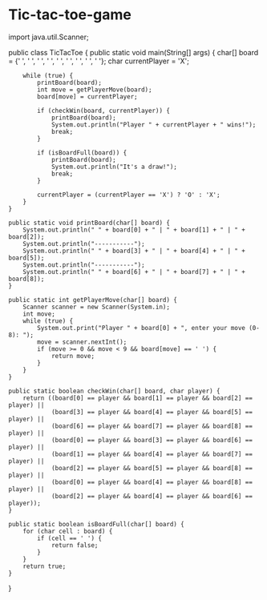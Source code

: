 # Tic-tac-toe-game
import java.util.Scanner;

public class TicTacToe {
    public static void main(String[] args) {
        char[] board = {' ', ' ', ' ', ' ', ' ', ' ', ' ', ' ', ' '};
        char currentPlayer = 'X';

        while (true) {
            printBoard(board);
            int move = getPlayerMove(board);
            board[move] = currentPlayer;

            if (checkWin(board, currentPlayer)) {
                printBoard(board);
                System.out.println("Player " + currentPlayer + " wins!");
                break;
            }

            if (isBoardFull(board)) {
                printBoard(board);
                System.out.println("It's a draw!");
                break;
            }

            currentPlayer = (currentPlayer == 'X') ? 'O' : 'X';
        }
    }

    public static void printBoard(char[] board) {
        System.out.println(" " + board[0] + " | " + board[1] + " | " + board[2]);
        System.out.println("-----------");
        System.out.println(" " + board[3] + " | " + board[4] + " | " + board[5]);
        System.out.println("-----------");
        System.out.println(" " + board[6] + " | " + board[7] + " | " + board[8]);
    }

    public static int getPlayerMove(char[] board) {
        Scanner scanner = new Scanner(System.in);
        int move;
        while (true) {
            System.out.print("Player " + board[0] + ", enter your move (0-8): ");
            move = scanner.nextInt();
            if (move >= 0 && move < 9 && board[move] == ' ') {
                return move;
            }
        }
    }

    public static boolean checkWin(char[] board, char player) {
        return ((board[0] == player && board[1] == player && board[2] == player) ||
                (board[3] == player && board[4] == player && board[5] == player) ||
                (board[6] == player && board[7] == player && board[8] == player) ||
                (board[0] == player && board[3] == player && board[6] == player) ||
                (board[1] == player && board[4] == player && board[7] == player) ||
                (board[2] == player && board[5] == player && board[8] == player) ||
                (board[0] == player && board[4] == player && board[8] == player) ||
                (board[2] == player && board[4] == player && board[6] == player));
    }

    public static boolean isBoardFull(char[] board) {
        for (char cell : board) {
            if (cell == ' ') {
                return false;
            }
        }
        return true;
    }
}
